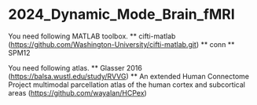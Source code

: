 # 2024_Dynamic_Mode_Brain_fMRI

You need following MATLAB toolbox.
** cifti-matlab (https://github.com/Washington-University/cifti-matlab.git)
** conn
** SPM12


You need following atlas.
** Glasser 2016 (https://balsa.wustl.edu/study/RVVG)
** An extended Human Connectome Project multimodal parcellation atlas of the human cortex and subcortical areas (https://github.com/wayalan/HCPex)